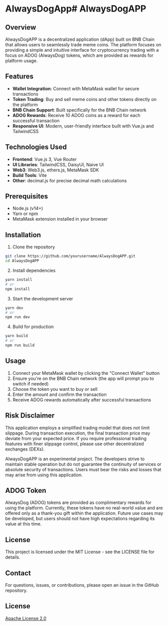 # AlwaysDogApp# AlwaysDogAPP

## Overview
AlwaysDogAPP is a decentralized application (dApp) built on BNB Chain that allows users to seamlessly trade meme coins. The platform focuses on providing a simple and intuitive interface for cryptocurrency trading with a focus on ADOG (AlwaysDog) tokens, which are provided as rewards for platform usage.

## Features
- **Wallet Integration**: Connect with MetaMask wallet for secure transactions
- **Token Trading**: Buy and sell meme coins and other tokens directly on the platform
- **BNB Chain Support**: Built specifically for the BNB Chain network
- **ADOG Rewards**: Receive 10 ADOG coins as a reward for each successful transaction
- **Responsive UI**: Modern, user-friendly interface built with Vue.js and TailwindCSS

## Technologies Used
- **Frontend**: Vue.js 3, Vue Router
- **UI Libraries**: TailwindCSS, DaisyUI, Naive UI
- **Web3**: Web3.js, ethers.js, MetaMask SDK
- **Build Tools**: Vite
- **Other**: decimal.js for precise decimal math calculations

## Prerequisites
- Node.js (v14+)
- Yarn or npm
- MetaMask extension installed in your browser

## Installation

1. Clone the repository
```bash
git clone https://github.com/yourusername/AlwaysDogAPP.git
cd AlwaysDogAPP
```

2. Install dependencies
```bash
yarn install
# or
npm install
```

3. Start the development server
```bash
yarn dev
# or
npm run dev
```

4. Build for production
```bash
yarn build
# or
npm run build
```

## Usage
1. Connect your MetaMask wallet by clicking the "Connect Wallet" button
2. Ensure you're on the BNB Chain network (the app will prompt you to switch if needed)
3. Choose the token you want to buy or sell
4. Enter the amount and confirm the transaction
5. Receive ADOG rewards automatically after successful transactions

## Risk Disclaimer
This application employs a simplified trading model that does not limit slippage. During transaction execution, the final transaction price may deviate from your expected price. If you require professional trading features with finer slippage control, please use other decentralized exchanges (DEXs).

AlwaysDogAPP is an experimental project. The developers strive to maintain stable operation but do not guarantee the continuity of services or absolute security of transactions. Users must bear the risks and losses that may arise from using this application.

## ADOG Token
AlwaysDog (ADOG) tokens are provided as complimentary rewards for using the platform. Currently, these tokens have no real-world value and are offered only as a thank-you gift within the application. Future use cases may be developed, but users should not have high expectations regarding its value at this time.

## License
This project is licensed under the MIT License - see the LICENSE file for details.

## Contact
For questions, issues, or contributions, please open an issue in the GitHub repository.

## License
[Apache License 2.0](https://raw.githubusercontent.com/AlwaysDog/AlwaysDogApp/refs/heads/main/LICENSE)